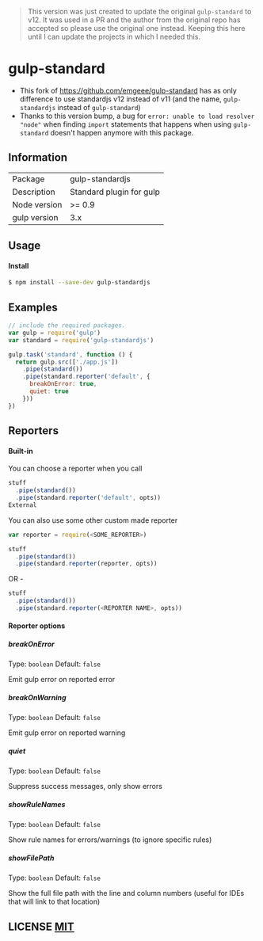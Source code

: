 > This version was just created to update the original `gulp-standard` to v12. It was used in a PR and the author from the original repo has accepted so please use the original one instead. Keeping this here until I can update the projects in which I needed this.

# gulp-standard
- This fork of https://github.com/emgeee/gulp-standard has as only difference to use standardjs v12 instead of v11 (and the name, `gulp-standardjs` instead of `gulp-standard`)
- Thanks to this version bump, a bug for `error: unable to load resolver "node"` when finding `import` statements that happens when using `gulp-standard` doesn't happen anymore with this package.

## Information

<table>
<tr>
<td>Package</td><td>gulp-standardjs</td>
</tr>
<tr>
<td>Description</td>
<td>Standard plugin for gulp</td>
</tr>
<tr>
<td>Node version</td>
<td>>= 0.9</td>
</tr>
<tr>
<td>gulp version</td>
<td>3.x</td>
</tr>
</table>

## Usage

#### Install

```sh
$ npm install --save-dev gulp-standardjs
```

## Examples

```javascript
// include the required packages.
var gulp = require('gulp')
var standard = require('gulp-standardjs')

gulp.task('standard', function () {
  return gulp.src(['./app.js'])
    .pipe(standard())
    .pipe(standard.reporter('default', {
      breakOnError: true,
      quiet: true
    }))
})
```

## Reporters

#### Built-in

You can choose a reporter when you call
````javascript
stuff
  .pipe(standard())
  .pipe(standard.reporter('default', opts))
External
````

You can also use some other custom made reporter
````javascript
var reporter = require(<SOME_REPORTER>)

stuff
  .pipe(standard())
  .pipe(standard.reporter(reporter, opts))
````
OR -
````javascript
stuff
  .pipe(standard())
  .pipe(standard.reporter(<REPORTER NAME>, opts))
````
#### Reporter options

##### breakOnError

Type: `boolean`
Default: `false`

Emit gulp error on reported error

##### breakOnWarning

Type: `boolean`
Default: `false`

Emit gulp error on reported warning

##### quiet

Type: `boolean`
Default: `false`

Suppress success messages, only show errors

##### showRuleNames

Type: `boolean`
Default: `false`

Show rule names for errors/warnings (to ignore specific rules)

##### showFilePath

Type: `boolean`
Default: `false`

Show the full file path with the line and column numbers (useful for IDEs that will link to that location)

## LICENSE [MIT](LICENSE)
